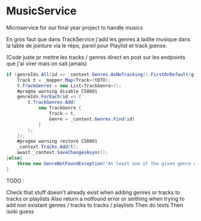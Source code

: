 # MusicService
Microservice for our final year project to handle musics

En gros faut que dans TrackService j'add les genres à ladite musique dans la table de jointure via le repo, pareil pour Playlist et track jpense.


(Code juste pr mettre les tracks / genres direct en post sur les endpoints que j'ai virer mais on sait jamais)

```c#
if (genreIds.All(id => _context.Genres.AsNoTracking().FirstOrDefault(g => g.GenreId == id) != null) == true){
    Track t = _mapper.Map<Track>(tDTO);
    t.TrackGenres = new List<TrackGenre>();
    #pragma warning disable CS8601  
    genreIds.ForEach(id => {
        t.TrackGenres.Add(
            new TrackGenre {
                Track = t,
                Genre = _context.Genres.Find(id)
            }
        );
    });
    #pragma warning restore CS8601  
    _context.Tracks.Add(t);
    await _context.SaveChangesAsync();
}else{
    throw new GenreNotFoundException("At least one of the given genre does not exist");
}
```

TODO :

Check that stuff doesn't already exist when adding genres or tracks to tracks or playlists
Also return a notfound error or smthing when trying to add non existant genres / tracks to tracks / playlists
Then do tests
Then isoki guess